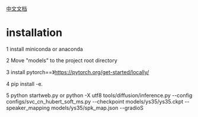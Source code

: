 [中文文档](README.zh.md)
# installation
1  install miniconda or anaconda

2  Move "models" to the project root directory

3 install pytorch==》https://pytorch.org/get-started/locally/

4 pip install -e.

5 python startweb.py or python -X utf8 tools/diffusion/inference.py --config configs/svc_cn_hubert_soft_ms.py --checkpoint models/ys35/ys35.ckpt --speaker_mapping models/ys35/spk_map.json --gradioS
